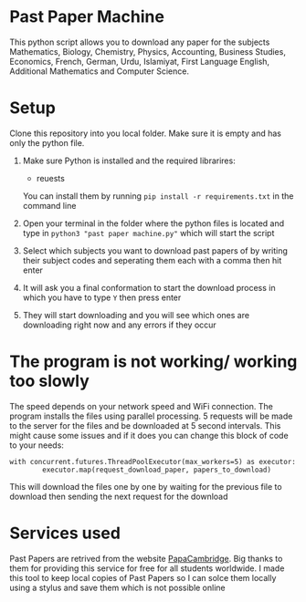 # Past Paper Machine
This python script allows you to download any paper for the subjects Mathematics, Biology, Chemistry, Physics, Accounting, Business Studies, Economics, French, German, Urdu, Islamiyat, First Language English, Additional Mathematics and Computer Science.

# Setup
Clone this repository into you local folder. Make sure it is empty and has only the python file. 

1) Make sure Python is installed and the required librarires:
   - reuests
   
   You can install them by running `pip install -r requirements.txt` in the command line
2) Open your terminal in the folder where the python files is located and type in `python3 "past paper machine.py"` which will start the script
3) Select which subjects you want to download past papers of by writing their subject codes and seperating them each with a comma then hit enter
4) It will ask you a final conformation to start the download process in which you have to type `Y` then press enter
5) They will start downloading and you will see which ones are downloading right now and any errors if they occur

# The program is not working/ working too slowly
The speed depends on your network speed and WiFi connection. The program installs the files using parallel processing. 5 requests will be made to the server for the files and be downloaded at 5 second intervals. This might cause some issues and if it does you can change this block of code to your needs:
```
with concurrent.futures.ThreadPoolExecutor(max_workers=5) as executor:
        executor.map(request_download_paper, papers_to_download) 
```
This will download the files one by one by waiting for the previous file to download then sending the next request for the download

# Services used
Past Papers are retrived from the website [PapaCambridge](https://papacambridge.com/). Big thanks to them for providing this service for free for all students worldwide. I made this tool to keep local copies of Past Papers so I can solce them locally using a stylus and save them which is not possible online
